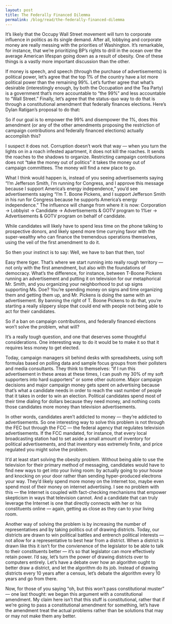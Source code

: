 ```yaml
---
layout: post
title: The Federally Financed Dilemma
permalink: /blog/read/the-federally-financed-dilemma
---
```

It’s likely that the Occupy Wall Street movement will turn to corporate influence in politics as its single demand. After all, lobbying and corporate money are really messing with the priorities of Washington. It’s remarkable, for instance, that we’re prioritizing BP’s rights to drill in the ocean over the average American lifespan going down as a result of obesity. One of these things is a vastly more important discussion than the other.

If money is speech, and speech (through the purchase of advertisements) is political power, let’s agree that the top 1% of the country have a lot more political power than the remaining 99%. Let’s further agree that what’s desirable (interestingly enough, by both the Occupation and the Tea Party) is a government that’s more accountable to “the 99%” and less accountable to “Wall Street.” Finally, let’s agree that the status-quo way to do that is through a constitutional amendment that federally finances elections. Here’s Dylan Ratigan’s proposal to do that:

So if our goal is to empower the 99% and disempower the 1%, does this amendment (or any of the other amendments proposing the restriction of campaign contributions and federally financed elections) actually accomplish this?

I suspect it does not. Corruption doesn’t work that way — when you turn the lights on in a roach infested apartment, it does not kill the roaches. It sends the roaches to the shadows to organize. Restricting campaign contributions does not “take the money out of politics” it takes the money out of campaign committees. The money will find a new place to go.

What I think would happen is, instead of you seeing advertisements saying “I’m Jefferson Smith, I’m running for Congress, and I approve this message because I support America’s energy independence,” you’d see advertisements saying “I’m T. Boone Pickens, and I support Jefferson Smith in his run for Congress because he supports America’s energy independence.” The influence will change from where it is now: Corporation -> Lobbyist -> Candidate -> Advertisements & GOTV program to 1%er -> Advertisements & GOTV program on behalf of candidate.

While candidates will likely have to spend less time on the phone talking to prospective donors, and likely spend more time currying favor with the super-wealthy who can finance the tremendous operations themselves, using the veil of the first amendment to do it.

So then your instinct is to say: Well, we have to ban that then, too!

Easy there tiger. That’s where we start running into really rough territory — not only with the first amendment, but also with the foundations of democracy. What’s the difference, for instance, between T-Boone Pickens running an advertisement and putting it on television for our metaphorical Mr. Smith, and you organizing your neighborhood to put up signs supporting Ms. Doe? You’re spending money on signs and time organizing them and getting them up, and Mr. Pickens is doing the same with an advertisement. By banning the right of T. Boone Pickens to do that, you’re starting a really slippery slope that could end with people not being able to act for their candidates.

 So if a ban on campaign contributions, and federally financed elections won’t solve the problem, what will?

It’s a really tough question, and one that deserves some thoughtful considerations. One interesting way to do it would be to make it so that it requires less money to get elected.

Today, campaign managers sit behind desks with spreadsheets, using soft formulas based on polling data and sample focus groups from their pollsters and media consultants. They think to themselves: “if I run this advertisement in these areas at these times, I can push my 30% of my soft supporters into hard supporters” or some other outcome. Major campaign decisions and major campaign money gets spent on advertising because that’s what a candidate needs in order to reach the vast number of people that it takes in order to win an election. Political candidates spend most of their time dialing for dollars because they need money, and nothing costs those candidates more money than television advertisements.

In other words, candidates aren’t addicted to money — they’re addicted to advertisements. So one interesting way to solve this problem is not through the FEC but through the FCC — the federal agency that regulates television advertisements. If the FCC mandated, for instance, that every local broadcasting station had to set aside a small amount of inventory for political advertisements, and that inventory was extremely finite, and price regulated you might solve the problem.

It’d at least start solving the obesity problem. Without being able to use the television for their primary method of messaging, candidates would have to find new ways to get into your living room: by actually going to your house and knocking on your door rather than sending hyper-produced electrons your way. They’d likely spend more money on the Internet too, maybe even spend most of their money on internet advertising. I see no problem with this — the Internet is coupled with fact-checking mechanisms that empower skepticism in ways that television cannot. And a candidate that can truly leverage the Internet is one that directly connects with her or his constituents online — again, getting as close as they can to your living room.

Another way of solving the problem is by increasing the number of representatives and by taking politics out of drawing districts. Today, our districts are drawn to win political battles and entrench political interests — not allow for a representative to best hear from a district. When a district is drawn like this it isn’t for the convienence of the legislator to be able to talk to their constituents better — it’s so that legislator can more effectively retain power. I’d say, let’s turn the power of drawing districts over to computers entirely. Let’s have a debate over how an algorithm ought to better draw a district, and let the algorithm do its job. Instead of drawing districts every 10 years after a census, let’s debate the algorithm every 10 years and go from there.

Now, for those of you saying “oh, but this won’t pass constitutional muster” — one last thought: we began this argument with a constitutional amendment. My claim here isn’t that this stuff is constitutional, rather that if we’re going to pass a constitutional amendment for something, let’s have the amendment treat the actual problems rather than be solutions that may or may not make them any better.
